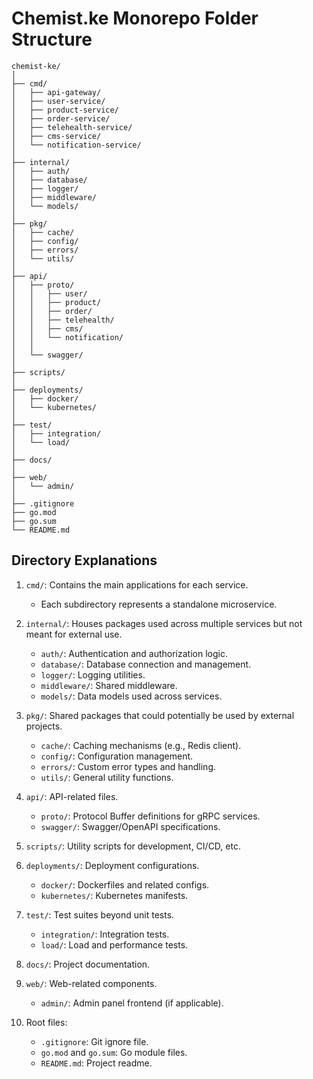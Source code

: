 # Chemist.ke Monorepo Folder Structure

```
chemist-ke/
│
├── cmd/
│   ├── api-gateway/
│   ├── user-service/
│   ├── product-service/
│   ├── order-service/
│   ├── telehealth-service/
│   ├── cms-service/
│   └── notification-service/
│
├── internal/
│   ├── auth/
│   ├── database/
│   ├── logger/
│   ├── middleware/
│   └── models/
│
├── pkg/
│   ├── cache/
│   ├── config/
│   ├── errors/
│   └── utils/
│
├── api/
│   ├── proto/
│   │   ├── user/
│   │   ├── product/
│   │   ├── order/
│   │   ├── telehealth/
│   │   ├── cms/
│   │   └── notification/
│   │
│   └── swagger/
│
├── scripts/
│
├── deployments/
│   ├── docker/
│   └── kubernetes/
│
├── test/
│   ├── integration/
│   └── load/
│
├── docs/
│
├── web/
│   └── admin/
│
├── .gitignore
├── go.mod
├── go.sum
└── README.md
```

## Directory Explanations

1. `cmd/`: Contains the main applications for each service.
   - Each subdirectory represents a standalone microservice.

2. `internal/`: Houses packages used across multiple services but not meant for external use.
   - `auth/`: Authentication and authorization logic.
   - `database/`: Database connection and management.
   - `logger/`: Logging utilities.
   - `middleware/`: Shared middleware.
   - `models/`: Data models used across services.

3. `pkg/`: Shared packages that could potentially be used by external projects.
   - `cache/`: Caching mechanisms (e.g., Redis client).
   - `config/`: Configuration management.
   - `errors/`: Custom error types and handling.
   - `utils/`: General utility functions.

4. `api/`: API-related files.
   - `proto/`: Protocol Buffer definitions for gRPC services.
   - `swagger/`: Swagger/OpenAPI specifications.

5. `scripts/`: Utility scripts for development, CI/CD, etc.

6. `deployments/`: Deployment configurations.
   - `docker/`: Dockerfiles and related configs.
   - `kubernetes/`: Kubernetes manifests.

7. `test/`: Test suites beyond unit tests.
   - `integration/`: Integration tests.
   - `load/`: Load and performance tests.

8. `docs/`: Project documentation.

9. `web/`: Web-related components.
   - `admin/`: Admin panel frontend (if applicable).

10. Root files:
    - `.gitignore`: Git ignore file.
    - `go.mod` and `go.sum`: Go module files.
    - `README.md`: Project readme.
